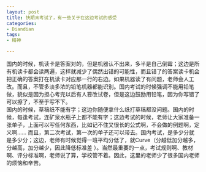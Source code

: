 ```yaml
---
layout: post
title: 快期末考试了，有一些关于在这边考试的感受
categories:
- Diandian
tags:
- 精神

---
```

国内的时候，机读卡是答案对的，但是机器认不出来，多半是自己倒霉；这边是所有机读卡都会读两遍，这样就减少了偶然出错的可能性，而且错了的答案读卡机会把正确的答案打在机读卡对应那一行的右边。如果机器读了有问题，老师会人工改。而且，不管多淡多浓的铅笔机器都能识别。国内考试的时候强调不能用铅笔做，貌似是因为担心考完以后有人篡改试卷，但是这边鼓励用铅笔，因为你写错了可以擦了，不至于写不下。
<br />国内的时候，草稿纸不能有字；这边你随便拿什么纸打草稿都没问题。国内的时候，每逢考试，连矿泉水瓶子上都不能有字；这边考试的时候，老师让大家准备一张单子，上面可以写任何东西，比如记不住又很长的公式啊，不会做的例题啊，定义啊…… 而且，第二次考试，第一次的单子还可以带去。国内考试，是多少分就是多少分；这边，老师有时候觉得一班平均分低了，就Curve（分越低加分越多，分越高，加分越少，因此降低标准差&nbsp;）。当然最重要的一点，考试规则啊、教材啊、评分标准啊，老师说了算，学校管不着。因此，这里的老师少了很多国内老师的烦恼和辛苦。 &nbsp; &nbsp; &nbsp; &nbsp; &nbsp;
<p></p>
